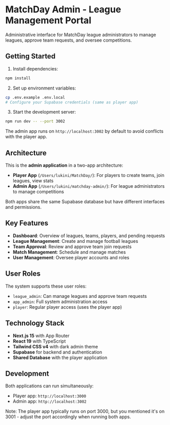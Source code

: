 # MatchDay Admin - League Management Portal

Administrative interface for MatchDay league administrators to manage leagues, approve team requests, and oversee competitions.

## Getting Started

1. Install dependencies:
```bash
npm install
```

2. Set up environment variables:
```bash
cp .env.example .env.local
# Configure your Supabase credentials (same as player app)
```

3. Start the development server:
```bash
npm run dev -- --port 3002
```

The admin app runs on `http://localhost:3002` by default to avoid conflicts with the player app.

## Architecture

This is the **admin application** in a two-app architecture:

- **Player App** (`/Users/lukini/MatchDay/`): For players to create teams, join leagues, view stats
- **Admin App** (`/Users/lukini/matchday-admin/`): For league administrators to manage competitions

Both apps share the same Supabase database but have different interfaces and permissions.

## Key Features

- **Dashboard**: Overview of leagues, teams, players, and pending requests
- **League Management**: Create and manage football leagues
- **Team Approval**: Review and approve team join requests
- **Match Management**: Schedule and manage matches
- **User Management**: Oversee player accounts and roles

## User Roles

The system supports these user roles:
- `league_admin`: Can manage leagues and approve team requests
- `app_admin`: Full system administration access
- `player`: Regular player access (uses the player app)

## Technology Stack

- **Next.js 15** with App Router
- **React 19** with TypeScript
- **Tailwind CSS v4** with dark admin theme
- **Supabase** for backend and authentication
- **Shared Database** with the player application

## Development

Both applications can run simultaneously:
- Player app: `http://localhost:3000`
- Admin app: `http://localhost:3002`

Note: The player app typically runs on port 3000, but you mentioned it's on 3001 - adjust the port accordingly when running both apps.
